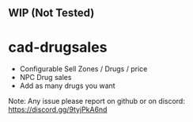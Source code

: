 ## WIP (Not Tested)

# cad-drugsales

- Configurable Sell Zones / Drugs / price
- NPC Drug sales
- Add as many drugs you want


Note: Any issue please report on github or on discord: https://discord.gg/9tyjPkA6nd
